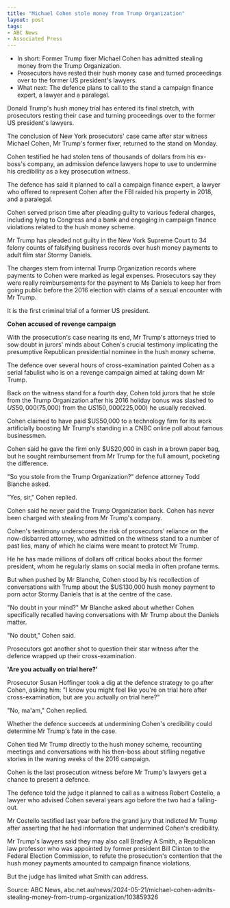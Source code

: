 ```yaml
---
title: "Michael Cohen stole money from Trump Organization"
layout: post
tags:
- ABC News
- Associated Press
---
```


- In short: Former Trump fixer Michael Cohen has admitted stealing money from the Trump Organization.
- Prosecutors have rested their hush money case and turned proceedings over to the former US president's lawyers.
- What next: The defence plans to call to the stand a campaign finance expert, a lawyer and a paralegal.

Donald Trump's hush money trial has entered its final stretch, with prosecutors resting their case and turning proceedings over to the former US president's lawyers.

The conclusion of New York prosecutors' case came after star witness Michael Cohen, Mr Trump's former fixer, returned to the stand on Monday.

Cohen testified he had stolen tens of thousands of dollars from his ex-boss's company, an admission defence lawyers hope to use to undermine his credibility as a key prosecution witness.

The defence has said it planned to call a campaign finance expert, a lawyer who offered to represent Cohen after the FBI raided his property in 2018, and a paralegal.

Cohen served prison time after pleading guilty to various federal charges, including lying to Congress and a bank and engaging in campaign finance violations related to the hush money scheme.

Mr Trump has pleaded not guilty in the New York Supreme Court to 34 felony counts of falsifying business records over hush money payments to adult film star Stormy Daniels.

The charges stem from internal Trump Organization records where payments to Cohen were marked as legal expenses. Prosecutors say they were really reimbursements for the payment to Ms Daniels to keep her from going public before the 2016 election with claims of a sexual encounter with Mr Trump.

It is the first criminal trial of a former US president.

**Cohen accused of revenge campaign**

With the prosecution's case nearing its end, Mr Trump's attorneys tried to sow doubt in jurors' minds about Cohen's crucial testimony implicating the presumptive Republican presidential nominee in the hush money scheme.

The defence over several hours of cross-examination painted Cohen as a serial fabulist who is on a revenge campaign aimed at taking down Mr Trump.

Back on the witness stand for a fourth day, Cohen told jurors that he stole from the Trump Organization after his 2016 holiday bonus was slashed to $US50,000 ($75,000) from the $US150,000 ($225,000) he usually received.

Cohen claimed to have paid $US50,000 to a technology firm for its work artificially boosting Mr Trump's standing in a CNBC online poll about famous businessmen.

Cohen said he gave the firm only $US20,000 in cash in a brown paper bag, but he sought reimbursement from Mr Trump for the full amount, pocketing the difference.

"So you stole from the Trump Organization?" defence attorney Todd Blanche asked.

"Yes, sir," Cohen replied.

Cohen said he never paid the Trump Organization back. Cohen has never been charged with stealing from Mr Trump's company.

Cohen's testimony underscores the risk of prosecutors' reliance on the now-disbarred attorney, who admitted on the witness stand to a number of past lies, many of which he claims were meant to protect Mr Trump.

He he has made millions of dollars off critical books about the former president, whom he regularly slams on social media in often profane terms.

But when pushed by Mr Blanche, Cohen stood by his recollection of conversations with Trump about the $US130,000 hush money payment to porn actor Stormy Daniels that is at the centre of the case.

"No doubt in your mind?" Mr Blanche asked about whether Cohen specifically recalled having conversations with Mr Trump about the Daniels matter.

"No doubt," Cohen said.

Prosecutors got another shot to question their star witness after the defence wrapped up their cross-examination.

**'Are you actually on trial here?'**

Prosecutor Susan Hoffinger took a dig at the defence strategy to go after Cohen, asking him: "I know you might feel like you're on trial here after cross-examination, but are you actually on trial here?"

"No, ma'am," Cohen replied.

Whether the defence succeeds at undermining Cohen's credibility could determine Mr Trump's fate in the case.

Cohen tied Mr Trump directly to the hush money scheme, recounting meetings and conversations with his then-boss about stifling negative stories in the waning weeks of the 2016 campaign.

Cohen is the last prosecution witness before Mr Trump's lawyers get a chance to present a defence.

The defence told the judge it planned to call as a witness Robert Costello, a lawyer who advised Cohen several years ago before the two had a falling-out.

Mr Costello testified last year before the grand jury that indicted Mr Trump after asserting that he had information that undermined Cohen's credibility.

Mr Trump's lawyers said they may also call Bradley A Smith, a Republican law professor who was appointed by former president Bill Clinton to the Federal Election Commission, to refute the prosecution's contention that the hush money payments amounted to campaign finance violations.

But the judge has limited what Smith can address.

Source: ABC News, abc.net.au/news/2024-05-21/michael-cohen-admits-stealing-money-from-trump-organization/103859326
